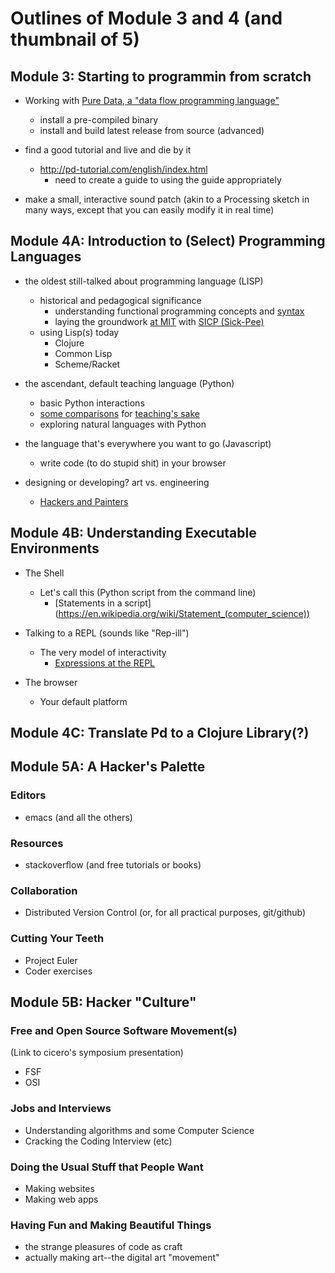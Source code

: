 # Outlines of Module 3 and 4 (and thumbnail of 5)

## Module 3: Starting to programmin from scratch

- Working with [Pure Data, a "data flow programming language"](https://puredata.info)
    - install a pre-compiled binary
    - install and build latest release from source (advanced)

- find a good tutorial and live and die by it
     - http://pd-tutorial.com/english/index.html
        - need to create a guide to using the guide appropriately

- make a small, interactive sound patch (akin to a Processing sketch in many ways, except that you can easily modify it in real time)



## Module 4A: Introduction to (Select) Programming Languages

- the oldest still-talked about programming language (LISP)
    - historical and pedagogical significance
        - understanding functional programming concepts and [syntax](https://en.wikipedia.org/wiki/Lisp_(programming_language)#Syntax_and_semantics)
        - laying the groundwork [at MIT](https://mitpress.mit.edu/sicp/full-text/book/book-Z-H-5.html#%_chap_Temp_2) with [SICP (Sick-Pee)](https://mitpress.mit.edu/sicp/full-text/book/book-Z-H-7.html)
    - using Lisp(s) today
        - Clojure
        - Common Lisp
        - Scheme/Racket
- the ascendant, default teaching language (Python)
    - basic Python interactions
    - [some comparisons](http://www.cs.berkeley.edu/~bh/proglang.html) for [teaching's sake](http://www.cs.berkeley.edu/~bh/61a.html)
    - exploring natural languages with Python

- the language that's everywhere you want to go (Javascript)
    - write code (to do stupid shit) in your browser

- designing or developing? art vs. engineering
    - [Hackers and Painters](http://www.paulgraham.com/hp.html)

## Module 4B: Understanding Executable Environments

- The Shell
    - Let's call this (Python script from the command line)
         - [Statements in a script] (https://en.wikipedia.org/wiki/Statement_(computer_science))

- Talking to a REPL (sounds like "Rep-ill")
    - The very model of interactivity
        - [Expressions at the REPL]( https://en.wikipedia.org/wiki/Expression_(computer_science))
       
- The browser
    - Your default platform

## Module 4C: Translate Pd to a Clojure Library(?)

## Module 5A: A Hacker's Palette
### Editors
- emacs (and all the others)
### Resources
- stackoverflow (and free tutorials or books)
### Collaboration
- Distributed Version Control (or, for all practical purposes, git/github)
### Cutting Your Teeth
- Project Euler
- Coder exercises

## Module 5B: Hacker "Culture"
### Free and Open Source Software Movement(s)
(Link to cicero's symposium presentation)
- FSF
- OSI
### Jobs and Interviews
- Understanding algorithms and some Computer Science
- Cracking the Coding Interview (etc)
### Doing the Usual Stuff that People Want
- Making websites
- Making web apps

### Having Fun and Making Beautiful Things
- the strange pleasures of code as craft
- actually making art--the digital art "movement"
